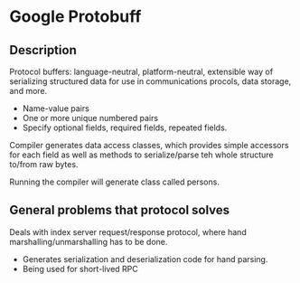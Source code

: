 # Google Protobuff

## Description

Protocol buffers: language-neutral, platform-neutral, extensible way of serializing structured data for use in communications procols, data storage, and more. 



- Name-value pairs
- One or more unique numbered pairs
- Specify optional fields, required fields, repeated fields. 

Compiler generates data access classes, which provides simple accessors for each field as well as methods to serialize/parse teh whole structure to/from raw bytes. 

Running the compiler will generate class called persons. 


## General problems that protocol solves

Deals with index server request/response protocol, where hand marshalling/unmarshalling has to be done. 

- Generates serialization and deserialization code for hand parsing.
- Being used for short-lived RPC 
